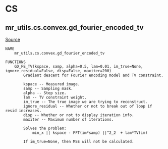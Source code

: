 
# CS
## mr_utils.cs.convex.gd_fourier_encoded_tv

[Source](https://github.com/mckib2/mr_utils/blob/master/mr_utils/cs/convex/gd_fourier_encoded_tv.py)

```
NAME
    mr_utils.cs.convex.gd_fourier_encoded_tv

FUNCTIONS
    GD_FE_TV(kspace, samp, alpha=0.5, lam=0.01, im_true=None, ignore_residual=False, disp=False, maxiter=200)
        Gradient descent for Fourier encoding model and TV constraint.
        
        kspace -- Measured image.
        samp -- Sampling mask.
        alpha -- Step size.
        lam -- TV constraint weight.
        im_true -- The true image we are trying to reconstruct.
        ignore_residual -- Whether or not to break out of loop if resid increases.
        disp -- Whether or not to display iteration info.
        maxiter -- Maximum number of iterations.
        
        Solves the problem:
            min_x || kspace - FFT(im*samp) ||^2_2  + lam*TV(im)
        
        If im_true=None, then MSE will not be calculated.


```

